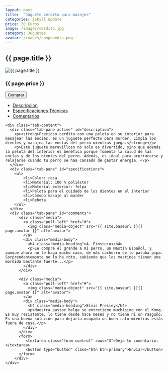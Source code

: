 ```yaml
---
layout: post
title:  "Juguete cerdito para masajes"
categories: jekyll update
price: 30 Euros
image: /images/cerdito.jpg
category: Juguetes
avatar: /images/components.png
---
```


<h2>{{ page.title }}</h2>
<div class=row>
<div id="left" class=col-md-4>
	<img src="{{ site.baseurl }}{{ page.image }}" alt="{{ page.title }}">
	<h3>{{ page.price }}</h3>
	<button type="button" class="btn btn-primary btn-lg">Comprar</button>
</div>

<div id="right" class=col-md-8>
	<ul class="nav nav-tabs" id="myTab">
	  <li class="active"><a href="#description" data-toggle="tab">Descripción</a></li>
	  <li><a href="#specifications" data-toggle="tab">Especificaciones Técnicas</a></li>
	  <li><a href="#comments" data-toggle="tab">Comentarios</a></li>
	</ul>

	<div class="tab-content">
	  <div class="tab-pane active" id="description">
		<p><strong>Precioso cerdito con una pelota en su interior para masajear las encías, es un juguete perfecto para morder. Limpia los dientes y masajea las encías del perro mientras juega.</strong></p>
		<p>Este juguete maravilloso no solo es divertido, sino que además la pelota del interior es benéfica porque fomenta la salud de las encías y de los dientes del perro. Además, es ideal para acurrucarse y relajarse cuando tu perro se haa cansado de gastar energía. </p>
	  </div>
	  <div class="tab-pane" id="specifications">
	  	<ul>
			<li>Color: rosa
			<li>Material: 100 % poliéster
			<li>Material exterior: felpa
			<li>Pelota para el cuidado de los dientes en el interior
			<li>Cómodo masaje al morder
			<li>Rebota
	  	</ul>
	  </div>
	  <div class="tab-pane" id="comments">
		  <div class="media">
		    <a class="pull-left" href="#">
		      <img class="media-object" src="{{ site.baseurl }}{{ page.avatar }}" alt="avatar">
		    </a>
		    <div class="media-body">
		      <h4 class="media-heading">A. Einstein</h4>
		      <p>Le compré el grande a mi perro, un Mastín Español, y aunque ahora no le haga mucho caso, de más cachorro se lo pasaba pipa. Sorprendentemente no lo ha roto, sabiendo que los mastines tienen una mordida bastante fuerte...</p>
		    </div>
		  </div>
		  
		  <div class="media">
		    <a class="pull-left" href="#">
		      <img class="media-object" src="{{ site.baseurl }}{{ page.avatar }}" alt="avatar">
		    </a>
		    <div class="media-body">
		      <h4 class="media-heading">Elvis Presley</h4>
		      <p>Nuestra pastor belga se entretiene muchísimo con el Kong. Es muy resistente, lo tiene desde hace meses y no tiene ni un rasguño. Es una buena solución para dejarla ocupada un buen rato mientras estás fuera de casa.</p>
		    </div>
		  </div>
		  <form>
		 	 <textarea class="form-control" rows="3">Deja tu comentario:</textarea>
			 <button type="button" class="btn btn-primary">Enviar</button>
	  	  </form>
	  	</div>
	</div>
</div> 